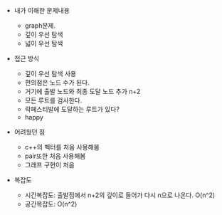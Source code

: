 - 내가 이해한 문제내용
	- graph문제.
	-  깊이 우선 탐색
	-   넓이 우선 탐색

- 접근 방식
	- 깊이 우선 탐색 사용
	- 편의점은 노드 수가 된다.
	- 거기에 출발 노드와 최종 도달 노드 추가 n+2	
	- 모든 루트를 검사한다.
	- 락페스티발에 도달하는 루트가 있다?
	- happy


- 어려웠던 점
	- c++의 벡터를 처음 사용해봄
	- pair또한 처음 사용해봄
	- 그래프 구현이 처음

- 복잡도
	-  시간복잡도: 출발점에서 n+2의 깊이로 들어가 다시 n으로 나온다. O(n^2)
	-  공간복잡도:  O(n^2)